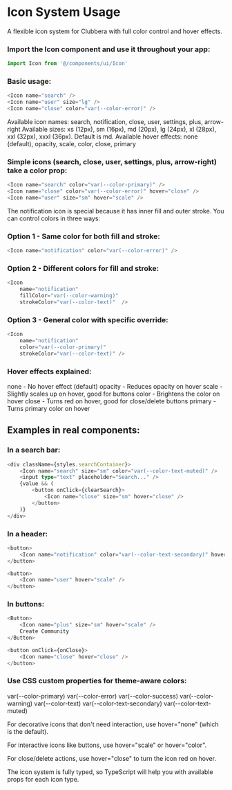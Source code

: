 # Icon System Usage

A flexible icon system for Clubbera with full color control and hover effects.

### Import the Icon component and use it throughout your app:

```typescript
import Icon from '@/components/ui/Icon'
```

### Basic usage:

```typescript
<Icon name="search" />
<Icon name="user" size="lg" />
<Icon name="close" color="var(--color-error)" />
```

Available icon names: search, notification, close, user, settings, plus, arrow-right
Available sizes: xs (12px), sm (16px), md (20px), lg (24px), xl (28px), xxl (32px), xxxl (36px). Default is md.
Available hover effects: none (default), opacity, scale, color, close, primary

### Simple icons (search, close, user, settings, plus, arrow-right) take a color prop:

```typescript
<Icon name="search" color="var(--color-primary)" />
<Icon name="close" color="var(--color-error)" hover="close" />
<Icon name="user" size="sm" hover="scale" />
```

The notification icon is special because it has inner fill and outer stroke. You can control colors in three ways:

### Option 1 - Same color for both fill and stroke:

```typescript
<Icon name="notification" color="var(--color-error)" />
```

### Option 2 - Different colors for fill and stroke:

```typescript
<Icon 
    name="notification" 
    fillColor="var(--color-warning)" 
    strokeColor="var(--color-text)"  />
```

### Option 3 - General color with specific override:

```typescript
<Icon 
    name="notification" 
    color="var(--color-primary)"
    strokeColor="var(--color-text)" />
```

### Hover effects explained:

none - No hover effect (default)
opacity - Reduces opacity on hover
scale - Slightly scales up on hover, good for buttons
color - Brightens the color on hover
close - Turns red on hover, good for close/delete buttons
primary - Turns primary color on hover

## Examples in real components:

### In a search bar:

```typescript
<div className={styles.searchContainer}>
    <Icon name="search" size="sm" color="var(--color-text-muted)" />
    <input type="text" placeholder="Search..." />
    {value && (
        <button onClick={clearSearch}>
            <Icon name="close" size="sm" hover="close" />
        </button>
    )}
</div>
```

### In a header:

```typescript
<button>
    <Icon name="notification" color="var(--color-text-secondary)" hover="color" />
</button>

<button>
    <Icon name="user" hover="scale" />
</button>
```

### In buttons:

```typescript
<Button>
    <Icon name="plus" size="sm" hover="scale" />
    Create Community
</Button>

<button onClick={onClose}>
    <Icon name="close" hover="close" />
</button>
```

### Use CSS custom properties for theme-aware colors:

var(--color-primary)
var(--color-error)
var(--color-success)
var(--color-warning)
var(--color-text)
var(--color-text-secondary)
var(--color-text-muted)

For decorative icons that don't need interaction, use hover="none" (which is the default).

For interactive icons like buttons, use hover="scale" or hover="color".

For close/delete actions, use hover="close" to turn the icon red on hover.

The icon system is fully typed, so TypeScript will help you with available props for each icon type.